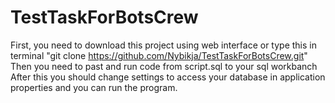 # TestTaskForBotsCrew

First, you need to download this project using web interface or type this in terminal "git clone https://github.com/Nybikja/TestTaskForBotsCrew.git"
Then you need to past and run code from script.sql to your sql workbanch
After this you should change settings to access your database in application properties and you can run the program.
